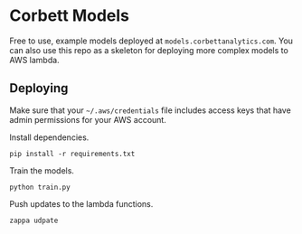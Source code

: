 # Corbett Models

Free to use, example models deployed at `models.corbettanalytics.com`. You can also use this repo as a skeleton for deploying more complex models to AWS lambda.

## Deploying

Make sure that your `~/.aws/credentials` file includes access keys that have admin permissions for your AWS account.

Install dependencies.

```
pip install -r requirements.txt
```

Train the models.

```
python train.py
```

Push updates to the lambda functions.

```
zappa udpate
```
